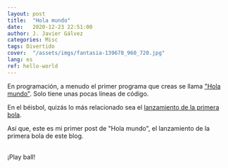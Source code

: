```yaml
---
layout: post
title:  "Hola mundo"
date:   2020-12-23 22:51:00
author: J. Javier Gálvez
categories: Misc
tags: Divertido
cover:  "/assets/imgs/fantasia-139678_960_720.jpg"
lang: es
ref: hello-world
---
```


En programación, a menudo el primer programa que creas se llama ["Hola mundo"](https://es.wikipedia.org/wiki/Hola_mundo). Solo tiene unas pocas líneas de código.

En el béisbol, quizás lo más relacionado sea el [lanzamiento de la primera bola](http://uni.vi/IUjo102dTWg).

Así que, este es mi primer post de "Hola mundo", el lanzamiento de la primera bola de este blog.

<br/>
¡Play ball!
